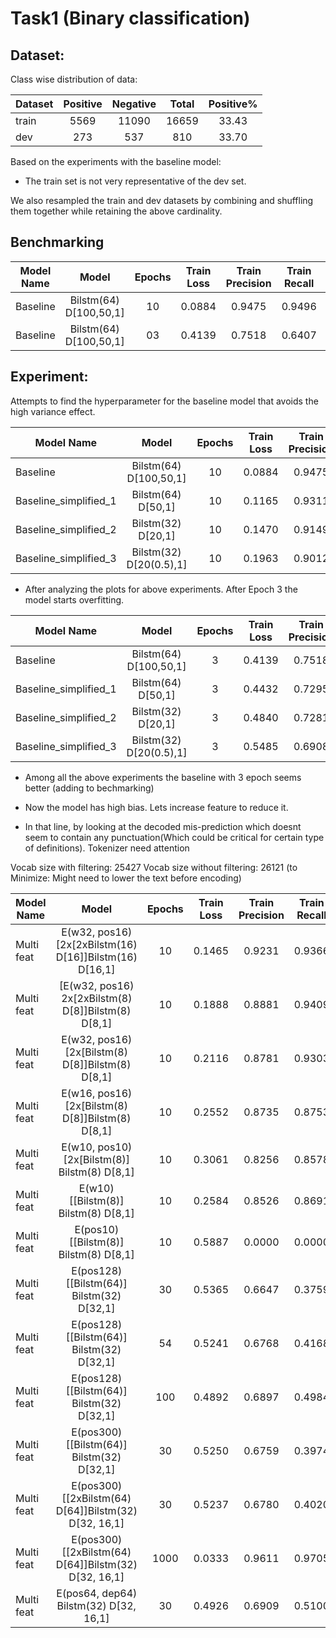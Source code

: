 # Task1 (Binary classification)

## Dataset:
Class wise distribution of data:

| Dataset | Positive  | Negative  | Total | Positive% |
|-------|:---------:|:---------:|:-----:|:---------:|
| train | 5569      | 11090     | 16659 |  33.43    |
| dev | 273       | 537       | 810   |  33.70    |


Based on the experiments with the baseline model:
* The train set is not very representative of the dev set.

We also resampled the train and dev datasets by combining and shuffling them together while retaining the above cardinality.


## Benchmarking

|  Model Name | Model | Epochs | Train Loss | Train Precision| Train Recall| Val. Loss| Val. Precision| Val. Recall| Test Loss | Test Precision | Test Recall |
|-------|:---------:|:---------:|:---------:|:---------:|:-----:|:---------:|:-----:|:---------:|:---------:|:---------:|:---------:|
| Baseline | Bilstm(64) D[100,50,1] | 10 | 0.0884 | 0.9475 | 0.9496 | 0.9385 | 0.5765 | 0.5784 | 0.8599 | 0.6971 | 0.6154 |
| Baseline | Bilstm(64) D[100,50,1] | 03 | 0.4139 | 0.7518 | 0.6407 | 0.4771 | 0.6997 | 0.6235 | 0.4500 | 0.6960 | 0.6560 |



## Experiment:

Attempts to find the hyperparameter for the baseline model that avoids the high variance effect.

|  Model Name | Model | Epochs | Train Loss | Train Precision| Train Recall| Val. Loss| Val. Precision| Val. Recall| Test Loss | Test Precision | Test Recall |
|-------|:---------:|:---------:|:---------:|:---------:|:-----:|:---------:|:-----:|:---------:|:---------:|:---------:|:---------:|
| Baseline | Bilstm(64) D[100,50,1] | 10 | 0.0884 | 0.9475 | 0.9496 | 0.9385 | 0.5765 | 0.5784 | 0.8599 | 0.6971 | 0.6154 |
| Baseline_simplified_1 | Bilstm(64) D[50,1] | 10 | 0.1165 | 0.9311 | 0.9368 | 0.9509 | 0.6408 | 0.5275 | 0.7582 | 0.7104 | 0.5751 |
| Baseline_simplified_2 | Bilstm(32) D[20,1] | 10 | 0.1470 | 0.9149 | 0.9248 | 0.6603 | 0.6573 | 0.6413 | 0.6391 | 0.6680 | 0.6044 |
| Baseline_simplified_3 | Bilstm(32) D[20(0.5),1] | 10 | 0.1963 | 0.9012 | 0.9158 | 0.7034 | 0.6444 | 0.5512 | 0.620 | 0.717 | 0.586 |

* After analyzing the plots for above experiments. After Epoch 3 the model starts overfitting.

|  Model Name | Model | Epochs | Train Loss | Train Precision| Train Recall| Val. Loss| Val. Precision| Val. Recall| Test Loss | Test Precision | Test Recall |
|-------|:---------:|:---------:|:---------:|:---------:|:-----:|:---------:|:-----:|:---------:|:---------:|:---------:|:---------:|
| Baseline | Bilstm(64) D[100,50,1] | 3 | 0.4139 | 0.7518 | 0.6407 | 0.4771 | 0.6997 | 0.6235 | 0.450 | 0.696 | 0.656 |
| Baseline_simplified_1 | Bilstm(64) D[50,1] | 3 | 0.4432 | 0.7295 | 0.5925 | 0.4913 | 0.6825 | 0.5436 | 0.452 | 0.714 | 0.557 |
| Baseline_simplified_2 | Bilstm(32) D[20,1] | 3 | 0.4840 | 0.7281 | 0.4834 | 0.4819 | 0.6456 | 0.5 | 0.4582 | 0.7360 | 0.5311 |
| Baseline_simplified_3 | Bilstm(32) D[20(0.5),1] | 3 | 0.5485 | 0.6908 | 0.3309 | 0.5016 | 0.6923 | 0.4650 | 0.496 | 0.726 | 0.447 |

* Among all the above experiments the baseline with 3 epoch seems better (adding to bechmarking)


* Now the model has high bias. Lets increase feature to reduce it.
* In that line, by looking at the decoded mis-prediction which doesnt seem to contain any punctuation(Which could be critical for certain type of definitions). Tokenizer need attention

Vocab size with filtering: 25427
Vocab size without filtering: 26121 (to Minimize: Might need to lower the text before encoding)

|  Model Name | Model | Epochs | Train Loss | Train Precision| Train Recall| Val. Loss| Val. Precision| Val. Recall| Test Loss | Test Precision | Test Recall |
|-------|:---------:|:---------:|:---------:|:---------:|:-----:|:---------:|:-----:|:---------:|:---------:|:---------:|:---------:|
| Multi feat | E(w32, pos16) [2x[2xBilstm(16) D[16]]Bilstm(16) D[16,1] | 10 | 0.1465 | 0.9231 | 0.9366 | 0.7822 | 0.5827 | 0.6727 | 0.718 | 0.623 | 0.689 |
| Multi feat | [E(w32, pos16) 2x[2xBilstm(8) D[8]]Bilstm(8) D[8,1] | 10 | 0.1888 | 0.8881 | 0.9409 | 0.7271 | 0.6739 | 0.6045 | 0.627 | 0.682 | 0.652 |
| Multi feat | E(w32, pos16) [2x[Bilstm(8) D[8]]Bilstm(8) D[8,1] | 10 | 0.2116 | 0.8781 | 0.9303 | 0.6369 | 0.6646 | 0.6105 | 0.561 | 0.690 | 0.685 |
| Multi feat | E(w16, pos16) [2x[Bilstm(8) D[8]]Bilstm(8) D[8,1] | 10 | 0.2552 | 0.8735 | 0.8753 | 0.6263 | 0.5963 | 0.6132 | 0.500 | 0.699 | 0.707 |
| Multi feat | E(w10, pos10) [2x[Bilstm(8)] Bilstm(8) D[8,1] | 10 | 0.3061 | 0.8256 | 0.8578 | 0.5696 | 0.6825 | 0.6301 | 0.493 | 0.707 | 0.670 |
| Multi feat | E(w10) [[Bilstm(8)] Bilstm(8) D[8,1] | 10 | 0.2584 | 0.8526 | 0.8691 | 0.5572 | 0.6097 | 0.6667 | 0.523 | 0.654 | 0.685 |
| Multi feat | E(pos10) [[Bilstm(8)] Bilstm(8) D[8,1] | 10 | 0.5887 | 0.0000 | 0.0000 | 0.5954 | 0.0000 | 0.0000 | 0.580 | 0.000 | 0.000 |
| Multi feat | E(pos128) [[Bilstm(64)] Bilstm(32) D[32,1] | 30 | 0.5365 | 0.6647 | 0.3759 | 0.5479 | 0.6765 | 0.4023 | 0.529 | 0.684 | 0.396 |
| Multi feat | E(pos128) [[Bilstm(64)] Bilstm(32) D[32,1] | 54 | 0.5241 | 0.6768 | 0.4168 | 0.5161 | 0.5966 | 0.4369 | ----- | ----- | ----- |
| Multi feat | E(pos128) [[Bilstm(64)] Bilstm(32) D[32,1] | 100 | 0.4892 | 0.6897 | 0.4984 | 0.5190 | 0.5856 | 0.4738 | 0.508 | 0.708 | 0.443 |
| Multi feat | E(pos300) [[Bilstm(64)] Bilstm(32) D[32,1] | 30 | 0.5250 | 0.6759 | 0.3974 | 0.5415 | 0.6352 | 0.4519 | 0.517 | 0.701 | 0.429 |
| Multi feat | E(pos300) [[2xBilstm(64) D[64]]Bilstm(32) D[32, 16,1] | 30 | 0.5237 | 0.6780 | 0.4020 | 0.5602 | 0.7815 | 0.2555 | 0.532 | 0.750 | 0.275 |
| Multi feat | E(pos300) [[2xBilstm(64) D[64]]Bilstm(32) D[32, 16,1] | 1000 | 0.0333 | 0.9611 | 0.9705 | 2.2021 | 0.6265 | 0.6174 | 2.006 | 0.626 | 0.608 |
| Multi feat | E(pos64, dep64) Bilstm(32) D[32, 16,1] | 30 | 0.4926 | 0.6909 | 0.5100 | 0.5158 | 0.6809 | 0.5000 | - | - | - |



